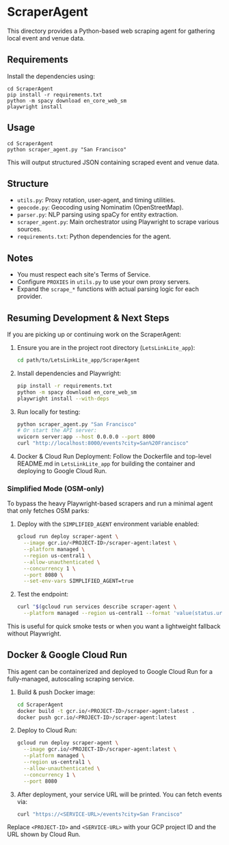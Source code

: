 # ScraperAgent

This directory provides a Python-based web scraping agent for gathering local event and venue data.

## Requirements
Install the dependencies using:
```
cd ScraperAgent
pip install -r requirements.txt
python -m spacy download en_core_web_sm
playwright install
```

## Usage
```
cd ScraperAgent
python scraper_agent.py "San Francisco"
```
This will output structured JSON containing scraped event and venue data.

## Structure
- `utils.py`: Proxy rotation, user-agent, and timing utilities.
- `geocode.py`: Geocoding using Nominatim (OpenStreetMap).
- `parser.py`: NLP parsing using spaCy for entity extraction.
- `scraper_agent.py`: Main orchestrator using Playwright to scrape various sources.
- `requirements.txt`: Python dependencies for the agent.

## Notes
- You must respect each site's Terms of Service.
- Configure `PROXIES` in `utils.py` to use your own proxy servers.
- Expand the `scrape_*` functions with actual parsing logic for each provider.
## Resuming Development & Next Steps

If you are picking up or continuing work on the ScraperAgent:

1. Ensure you are in the project root directory (`LetsLinkLite_app`):
   ```bash
   cd path/to/LetsLinkLite_app/ScraperAgent
   ```

2. Install dependencies and Playwright:
   ```bash
   pip install -r requirements.txt
   python -m spacy download en_core_web_sm
   playwright install --with-deps
   ```

3. Run locally for testing:
   ```bash
   python scraper_agent.py "San Francisco"
   # Or start the API server:
   uvicorn server:app --host 0.0.0.0 --port 8000
   curl "http://localhost:8000/events?city=San%20Francisco"
   ```

4. Docker & Cloud Run Deployment:
   Follow the Dockerfile and top-level README.md in `LetsLinkLite_app` for building the container and deploying to Google Cloud Run.

### Simplified Mode (OSM-only)
To bypass the heavy Playwright-based scrapers and run a minimal agent that only fetches OSM parks:
1. Deploy with the `SIMPLIFIED_AGENT` environment variable enabled:
   ```bash
   gcloud run deploy scraper-agent \
     --image gcr.io/<PROJECT-ID>/scraper-agent:latest \
     --platform managed \
     --region us-central1 \
     --allow-unauthenticated \
     --concurrency 1 \
     --port 8080 \
     --set-env-vars SIMPLIFIED_AGENT=true
   ```
2. Test the endpoint:
   ```bash
   curl "$(gcloud run services describe scraper-agent \
     --platform managed --region us-central1 --format 'value(status.url)')/events?city=San%20Francisco"
   ```
This is useful for quick smoke tests or when you want a lightweight fallback without Playwright.
## Docker & Google Cloud Run

This agent can be containerized and deployed to Google Cloud Run for a fully-managed, autoscaling scraping service.

1. Build & push Docker image:
   ```bash
   cd ScraperAgent
   docker build -t gcr.io/<PROJECT-ID>/scraper-agent:latest .
   docker push gcr.io/<PROJECT-ID>/scraper-agent:latest
   ```

2. Deploy to Cloud Run:
   ```bash
   gcloud run deploy scraper-agent \
     --image gcr.io/<PROJECT-ID>/scraper-agent:latest \
     --platform managed \
     --region us-central1 \
     --allow-unauthenticated \
     --concurrency 1 \
     --port 8080
   ```

3. After deployment, your service URL will be printed. You can fetch events via:
   ```bash
   curl "https://<SERVICE-URL>/events?city=San Francisco"
   ```

Replace `<PROJECT-ID>` and `<SERVICE-URL>` with your GCP project ID and the URL shown by Cloud Run.